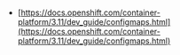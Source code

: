 ```yaml

```

- [https://docs.openshift.com/container-platform/3.11/dev_guide/configmaps.html](https://docs.openshift.com/container-platform/3.11/dev_guide/configmaps.html)